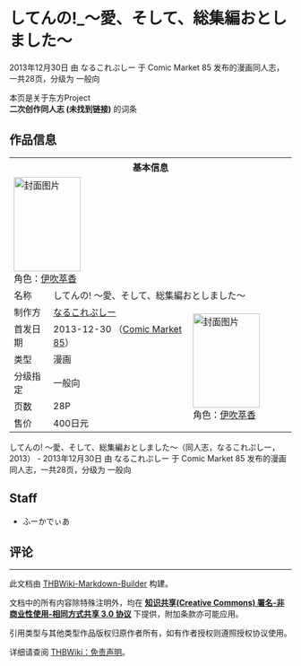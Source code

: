 # してんの!_～愛、そして、総集編おとしました～

<!-- source html: G:\repos\THBWiki-Markdown-Builder\THBWikiMarkdown\Temp\main\b\b2\ns0%3A%E3%81%97%E3%81%A6%E3%82%93%E3%81%AE%21_%EF%BD%9E%E6%84%9B%E3%80%81%E3%81%9D%E3%81%97%E3%81%A6%E3%80%81%E7%B7%8F%E9%9B%86%E7%B7%A8%E3%81%8A%E3%81%A8%E3%81%97%E3%81%BE%E3%81%97%E3%81%9F%EF%BD%9E.html -->

2013年12月30日 由 なるこれぷしー 于 Comic Market 85 发布的漫画同人志，一共28页，分级为 一般向

本页是关于东方Project  
 **二次创作同人志 (未找到链接)** 的词条
## 作品信息

<table><tbody><tr><th colspan="3">基本信息</th></tr><tr><td class="cover-artwork-mobile" colspan="2"><a href="./文件-してんの!_～愛、そして、総集編おとしました～封面.jpg.md" class="image" title="封面图片"><img alt="封面图片" src="https://upload.thwiki.cc/thumb/2/2d/%E3%81%97%E3%81%A6%E3%82%93%E3%81%AE%21_%EF%BD%9E%E6%84%9B%E3%80%81%E3%81%9D%E3%81%97%E3%81%A6%E3%80%81%E7%B7%8F%E9%9B%86%E7%B7%A8%E3%81%8A%E3%81%A8%E3%81%97%E3%81%BE%E3%81%97%E3%81%9F%EF%BD%9E%E5%B0%81%E9%9D%A2.jpg/119px-%E3%81%97%E3%81%A6%E3%82%93%E3%81%AE%21_%EF%BD%9E%E6%84%9B%E3%80%81%E3%81%9D%E3%81%97%E3%81%A6%E3%80%81%E7%B7%8F%E9%9B%86%E7%B7%A8%E3%81%8A%E3%81%A8%E3%81%97%E3%81%BE%E3%81%97%E3%81%9F%EF%BD%9E%E5%B0%81%E9%9D%A2.jpg" decoding="async" loading="lazy" width="119" height="168" srcset="https://upload.thwiki.cc/thumb/2/2d/%E3%81%97%E3%81%A6%E3%82%93%E3%81%AE%21_%EF%BD%9E%E6%84%9B%E3%80%81%E3%81%9D%E3%81%97%E3%81%A6%E3%80%81%E7%B7%8F%E9%9B%86%E7%B7%A8%E3%81%8A%E3%81%A8%E3%81%97%E3%81%BE%E3%81%97%E3%81%9F%EF%BD%9E%E5%B0%81%E9%9D%A2.jpg/178px-%E3%81%97%E3%81%A6%E3%82%93%E3%81%AE%21_%EF%BD%9E%E6%84%9B%E3%80%81%E3%81%9D%E3%81%97%E3%81%A6%E3%80%81%E7%B7%8F%E9%9B%86%E7%B7%A8%E3%81%8A%E3%81%A8%E3%81%97%E3%81%BE%E3%81%97%E3%81%9F%EF%BD%9E%E5%B0%81%E9%9D%A2.jpg 1.5x, https://upload.thwiki.cc/thumb/2/2d/%E3%81%97%E3%81%A6%E3%82%93%E3%81%AE%21_%EF%BD%9E%E6%84%9B%E3%80%81%E3%81%9D%E3%81%97%E3%81%A6%E3%80%81%E7%B7%8F%E9%9B%86%E7%B7%A8%E3%81%8A%E3%81%A8%E3%81%97%E3%81%BE%E3%81%97%E3%81%9F%EF%BD%9E%E5%B0%81%E9%9D%A2.jpg/238px-%E3%81%97%E3%81%A6%E3%82%93%E3%81%AE%21_%EF%BD%9E%E6%84%9B%E3%80%81%E3%81%9D%E3%81%97%E3%81%A6%E3%80%81%E7%B7%8F%E9%9B%86%E7%B7%A8%E3%81%8A%E3%81%A8%E3%81%97%E3%81%BE%E3%81%97%E3%81%9F%EF%BD%9E%E5%B0%81%E9%9D%A2.jpg 2x" data-file-width="600" data-file-height="848"></a><div class="cover-char">角色：<a href="./伊吹萃香.md" title="伊吹萃香">伊吹萃香</a></div></td>
</tr><tr><td class="label">名称</td><td colspan="2"> してんの! ～愛、そして、総集編おとしました～ </td></tr><tr><td class="label">制作方</td><td><a href="./なるこれぷしー.md" title="なるこれぷしー">なるこれぷしー</a></td><td class="cover-artwork" rowspan="6" style="min-width:168px;"><a href="./文件-してんの!_～愛、そして、総集編おとしました～封面.jpg.md" class="image" title="封面图片"><img alt="封面图片" src="https://upload.thwiki.cc/thumb/2/2d/%E3%81%97%E3%81%A6%E3%82%93%E3%81%AE%21_%EF%BD%9E%E6%84%9B%E3%80%81%E3%81%9D%E3%81%97%E3%81%A6%E3%80%81%E7%B7%8F%E9%9B%86%E7%B7%A8%E3%81%8A%E3%81%A8%E3%81%97%E3%81%BE%E3%81%97%E3%81%9F%EF%BD%9E%E5%B0%81%E9%9D%A2.jpg/119px-%E3%81%97%E3%81%A6%E3%82%93%E3%81%AE%21_%EF%BD%9E%E6%84%9B%E3%80%81%E3%81%9D%E3%81%97%E3%81%A6%E3%80%81%E7%B7%8F%E9%9B%86%E7%B7%A8%E3%81%8A%E3%81%A8%E3%81%97%E3%81%BE%E3%81%97%E3%81%9F%EF%BD%9E%E5%B0%81%E9%9D%A2.jpg" decoding="async" loading="lazy" width="119" height="168" srcset="https://upload.thwiki.cc/thumb/2/2d/%E3%81%97%E3%81%A6%E3%82%93%E3%81%AE%21_%EF%BD%9E%E6%84%9B%E3%80%81%E3%81%9D%E3%81%97%E3%81%A6%E3%80%81%E7%B7%8F%E9%9B%86%E7%B7%A8%E3%81%8A%E3%81%A8%E3%81%97%E3%81%BE%E3%81%97%E3%81%9F%EF%BD%9E%E5%B0%81%E9%9D%A2.jpg/178px-%E3%81%97%E3%81%A6%E3%82%93%E3%81%AE%21_%EF%BD%9E%E6%84%9B%E3%80%81%E3%81%9D%E3%81%97%E3%81%A6%E3%80%81%E7%B7%8F%E9%9B%86%E7%B7%A8%E3%81%8A%E3%81%A8%E3%81%97%E3%81%BE%E3%81%97%E3%81%9F%EF%BD%9E%E5%B0%81%E9%9D%A2.jpg 1.5x, https://upload.thwiki.cc/thumb/2/2d/%E3%81%97%E3%81%A6%E3%82%93%E3%81%AE%21_%EF%BD%9E%E6%84%9B%E3%80%81%E3%81%9D%E3%81%97%E3%81%A6%E3%80%81%E7%B7%8F%E9%9B%86%E7%B7%A8%E3%81%8A%E3%81%A8%E3%81%97%E3%81%BE%E3%81%97%E3%81%9F%EF%BD%9E%E5%B0%81%E9%9D%A2.jpg/238px-%E3%81%97%E3%81%A6%E3%82%93%E3%81%AE%21_%EF%BD%9E%E6%84%9B%E3%80%81%E3%81%9D%E3%81%97%E3%81%A6%E3%80%81%E7%B7%8F%E9%9B%86%E7%B7%A8%E3%81%8A%E3%81%A8%E3%81%97%E3%81%BE%E3%81%97%E3%81%9F%EF%BD%9E%E5%B0%81%E9%9D%A2.jpg 2x" data-file-width="600" data-file-height="848"></a><div class="cover-char">角色：<a href="./伊吹萃香.md" title="伊吹萃香">伊吹萃香</a></div></td>
</tr><tr><td class="label">首发日期</td><td>2013-12-30&#160;（<a href="/展会作品列表?e=Comic+Market%2385">Comic Market 85</a>）</td></tr><tr><td class="label">类型</td><td>漫画</td></tr><tr><td class="label">分级指定</td><td>一般向</td></tr><tr><td class="label">页数</td><td>28P</td></tr><tr><td class="label">售价</td><td>400日元</td></tr></tbody></table>

してんの! ～愛、そして、総集編おとしました～（同人志，なるこれぷしー，2013） - 2013年12月30日 由 なるこれぷしー 于 Comic Market 85 发布的漫画同人志，一共28页，分级为 一般向
## Staff
- ふーかでぃあ

## 评论




---

此文档由 [THBWiki-Markdown-Builder](https://github.com/Delsin-Yu/THBWiki-Markdown-Builder) 构建。

文档中的所有内容除特殊注明外，均在 [**知识共享(Creative Commons) 署名-非商业性使用-相同方式共享 3.0 协议**](https://creativecommons.org/licenses/by-sa/3.0/deed.zh-hans) 下提供，附加条款亦可能应用。

引用类型与其他类型作品版权归原作者所有，如有作者授权则遵照授权协议使用。

详细请查阅 [THBWiki：免责声明](https://thbwiki.cc/THBWiki:%E5%85%8D%E8%B4%A3%E5%A3%B0%E6%98%8E)。

